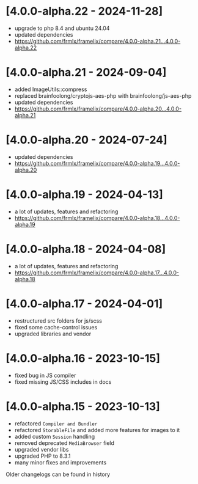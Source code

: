 # [4.0.0-alpha.22 - 2024-11-28]

* upgrade to php 8.4 and ubuntu 24.04
* updated dependencies
* https://github.com/frmlx/framelix/compare/4.0.0-alpha.21...4.0.0-alpha.22

# [4.0.0-alpha.21 - 2024-09-04]

* added ImageUtils::compress
* replaced brainfoolong/cryptojs-aes-php with brainfoolong/js-aes-php
* updated dependencies
* https://github.com/frmlx/framelix/compare/4.0.0-alpha.20...4.0.0-alpha.21

# [4.0.0-alpha.20 - 2024-07-24]

* updated dependencies
* https://github.com/frmlx/framelix/compare/4.0.0-alpha.19...4.0.0-alpha.20

# [4.0.0-alpha.19 - 2024-04-13]

* a lot of updates, features and refactoring
* https://github.com/frmlx/framelix/compare/4.0.0-alpha.18...4.0.0-alpha.19

# [4.0.0-alpha.18 - 2024-04-08]

* a lot of updates, features and refactoring
* https://github.com/frmlx/framelix/compare/4.0.0-alpha.17...4.0.0-alpha.18

# [4.0.0-alpha.17 - 2024-04-01]

* restructured src folders for js/scss
* fixed some cache-control issues
* upgraded libraries and vendor

# [4.0.0-alpha.16 - 2023-10-15]

* fixed bug in JS compiler
* fixed missing JS/CSS includes in docs

# [4.0.0-alpha.15 - 2023-10-13]

* refactored `Compiler and Bundler`
* refactored `StorableFile` and added more features for images to it
* added custom `Session` handling
* removed deprecated `MediaBrowser` field
* upgraded vendor libs
* upgraded PHP to 8.3.1
* many minor fixes and improvements


Older changelogs can be found in history